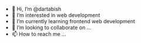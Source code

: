 - 👋 Hi, I’m @dartabish
- 👀 I’m interested in web development
- 🌱 I’m currently learning frontend web development
- 💞️ I’m looking to collaborate on ...
- 📫 How to reach me ...

<!---
dartabish/dartabish is a ✨ special ✨ repository because its `README.md` (this file) appears on your GitHub profile.
You can click the Preview link to take a look at your changes.
--->
